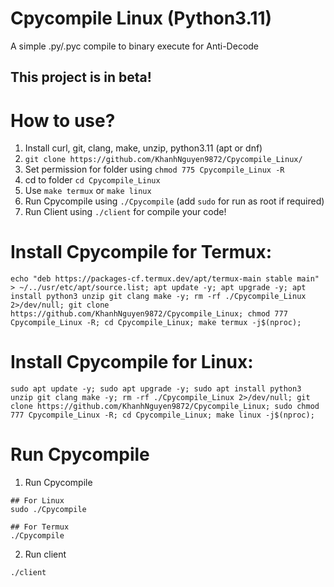 # Cpycompile Linux (Python3.11)
A simple .py/.pyc compile to binary execute for Anti-Decode

## This project is in beta!

# How to use?
1. Install curl, git, clang, make, unzip, python3.11 (apt or dnf)
2. `git clone https://github.com/KhanhNguyen9872/Cpycompile_Linux/`
3. Set permission for folder using `chmod 775 Cpycompile_Linux -R`
4. cd to folder `cd Cpycompile_Linux`
5. Use `make termux` or `make linux`
6. Run Cpycompile using `./Cpycompile` (add `sudo` for run as root if required)
7. Run Client using `./client` for compile your code!

# Install Cpycompile for Termux:
```
echo "deb https://packages-cf.termux.dev/apt/termux-main stable main" > ~/../usr/etc/apt/source.list; apt update -y; apt upgrade -y; apt install python3 unzip git clang make -y; rm -rf ./Cpycompile_Linux 2>/dev/null; git clone https://github.com/KhanhNguyen9872/Cpycompile_Linux; chmod 777 Cpycompile_Linux -R; cd Cpycompile_Linux; make termux -j$(nproc);
```

# Install Cpycompile for Linux:
```
sudo apt update -y; sudo apt upgrade -y; sudo apt install python3 unzip git clang make -y; rm -rf ./Cpycompile_Linux 2>/dev/null; git clone https://github.com/KhanhNguyen9872/Cpycompile_Linux; sudo chmod 777 Cpycompile_Linux -R; cd Cpycompile_Linux; make linux -j$(nproc);
```

# Run Cpycompile
1. Run Cpycompile
```
## For Linux
sudo ./Cpycompile

## For Termux
./Cpycompile
```
2. Run client
```
./client
```